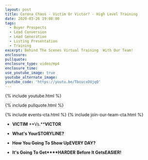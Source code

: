 ```yaml
---
layout: post
title: Corona Chaos - Victim Or Victor? - High Level Training
date: 2020-03-26 19:08:00
tags:
  - Buyer Prospects
  - Lead Conversion
  - Lead Generation
  - Listing Presentation
  - Training
excerpt: Behind The Scenes Virtual Training  With Our Team!
enclosure:
pullquote:
enclosure_type: video/mp4
enclosure_time:
use_youtube_image: true
youtube_alternate_image:
youtube_code: 'https://youtu.be/TbovcxOUjqQ'
---
```


{% include youtube.html %}

{% include pullquote.html %}

{% include events-cta.html %} {% include join-our-team-cta.html %}

* **VICTIM** **Vs.****VICTOR**

* **What's Your****STORYLINE****?**

* **How You Going To Show Up****EVERY DAY****?**

* **It's Going To Get****HARDER** **Before It Gets****EASIER****\!**